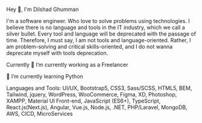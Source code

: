 Hey 👋, I'm Dilshad Ghumman

I'm a software engineer. Who love to solve problems using technologies. I believe there is no language and tools in the IT industry, which we call a silver bullet. Every tool and language will be deprecated with the passage of time. Therefore, I must say, I am not tools and language-oriented. Rather, I am problem-solving and critical skills-oriented, and I do not wanna deprecate myself with tools deprecation.


Currently
🔭 I’m currently working as a Freelancer 

🌱 I’m currently learning Python

Languages and Tools:
UI/UX, Bootstrap5, CSS3, Sass/SCSS, HTML5, BEM, Tailwind, jquery, WordPress, WooCommerce, Figma, XD, Photoshop, XAMPP, Material UI
Front-end, JavaScript (ES6+), TypeScript, React.js(Next.js), Angular, Vue.js, Node.js, .NET, PHP/Laravel, MongoDB, AWS, CICD, MicroServices 


